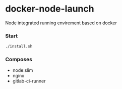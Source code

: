 # docker-node-launch
Node integrated running envirement based on docker

### Start

```bash
./install.sh
```

### Composes

- node:slim
- nginx
- gitlab-ci-runner
